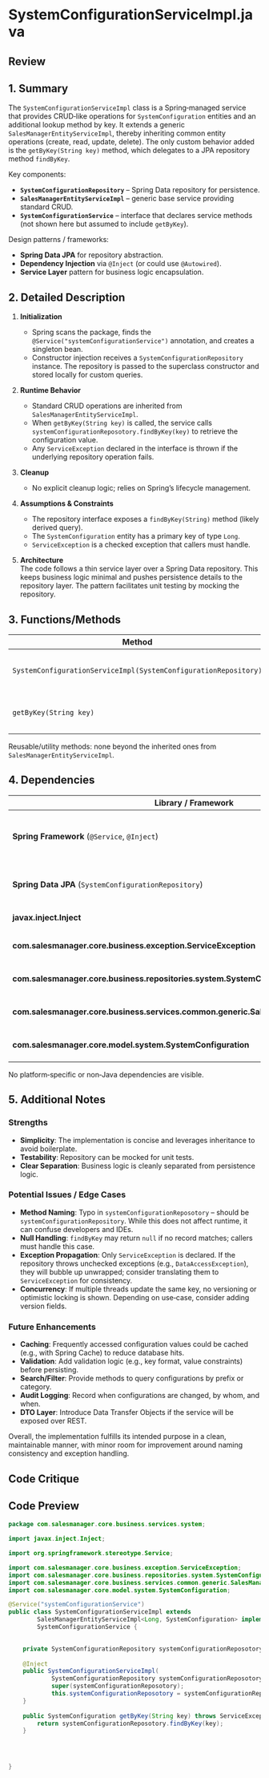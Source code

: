 # SystemConfigurationServiceImpl.java

## Review

## 1. Summary
The `SystemConfigurationServiceImpl` class is a Spring‑managed service that provides CRUD‑like operations for `SystemConfiguration` entities and an additional lookup method by key. It extends a generic `SalesManagerEntityServiceImpl`, thereby inheriting common entity operations (create, read, update, delete). The only custom behavior added is the `getByKey(String key)` method, which delegates to a JPA repository method `findByKey`.

Key components:
- **`SystemConfigurationRepository`** – Spring Data repository for persistence.
- **`SalesManagerEntityServiceImpl`** – generic base service providing standard CRUD.
- **`SystemConfigurationService`** – interface that declares service methods (not shown here but assumed to include `getByKey`).

Design patterns / frameworks:
- **Spring Data JPA** for repository abstraction.
- **Dependency Injection** via `@Inject` (or could use `@Autowired`).
- **Service Layer** pattern for business logic encapsulation.

## 2. Detailed Description
1. **Initialization**  
   - Spring scans the package, finds the `@Service("systemConfigurationService")` annotation, and creates a singleton bean.  
   - Constructor injection receives a `SystemConfigurationRepository` instance. The repository is passed to the superclass constructor and stored locally for custom queries.

2. **Runtime Behavior**  
   - Standard CRUD operations are inherited from `SalesManagerEntityServiceImpl`.  
   - When `getByKey(String key)` is called, the service calls `systemConfigurationReposotory.findByKey(key)` to retrieve the configuration value.  
   - Any `ServiceException` declared in the interface is thrown if the underlying repository operation fails.

3. **Cleanup**  
   - No explicit cleanup logic; relies on Spring’s lifecycle management.

4. **Assumptions & Constraints**  
   - The repository interface exposes a `findByKey(String)` method (likely derived query).  
   - The `SystemConfiguration` entity has a primary key of type `Long`.  
   - `ServiceException` is a checked exception that callers must handle.

5. **Architecture**  
   The code follows a thin service layer over a Spring Data repository. This keeps business logic minimal and pushes persistence details to the repository layer. The pattern facilitates unit testing by mocking the repository.

## 3. Functions/Methods
| Method | Purpose | Inputs | Outputs | Side Effects |
|--------|---------|--------|---------|--------------|
| `SystemConfigurationServiceImpl(SystemConfigurationRepository)` | Constructor – injects repository, passes it to superclass. | `SystemConfigurationRepository systemConfigurationReposotory` | Instantiates service bean | Stores repository reference |
| `getByKey(String key)` | Retrieve a `SystemConfiguration` by its unique key. | `String key` | `SystemConfiguration` | May throw `ServiceException` if repository access fails |

Reusable/utility methods: none beyond the inherited ones from `SalesManagerEntityServiceImpl`.

## 4. Dependencies
| Library / Framework | Type | Notes |
|---------------------|------|-------|
| **Spring Framework** (`@Service`, `@Inject`) | Third‑party, standard | Provides dependency injection and component scanning. |
| **Spring Data JPA** (`SystemConfigurationRepository`) | Third‑party | Handles CRUD persistence and derived query methods. |
| **javax.inject.Inject** | Standard Java EE annotation | Alternative to Spring’s `@Autowired`. |
| **com.salesmanager.core.business.exception.ServiceException** | Project‑specific | Checked exception used across service layer. |
| **com.salesmanager.core.business.repositories.system.SystemConfigurationRepository** | Project‑specific | Repository interface for `SystemConfiguration`. |
| **com.salesmanager.core.business.services.common.generic.SalesManagerEntityServiceImpl** | Project‑specific | Generic base service providing common CRUD. |
| **com.salesmanager.core.model.system.SystemConfiguration** | Project‑specific | JPA entity representing system configuration. |

No platform‑specific or non‑Java dependencies are visible.

## 5. Additional Notes
### Strengths
- **Simplicity**: The implementation is concise and leverages inheritance to avoid boilerplate.  
- **Testability**: Repository can be mocked for unit tests.  
- **Clear Separation**: Business logic is cleanly separated from persistence logic.

### Potential Issues / Edge Cases
- **Method Naming**: Typo in `systemConfigurationReposotory` – should be `systemConfigurationRepository`. While this does not affect runtime, it can confuse developers and IDEs.  
- **Null Handling**: `findByKey` may return `null` if no record matches; callers must handle this case.  
- **Exception Propagation**: Only `ServiceException` is declared. If the repository throws unchecked exceptions (e.g., `DataAccessException`), they will bubble up unwrapped; consider translating them to `ServiceException` for consistency.  
- **Concurrency**: If multiple threads update the same key, no versioning or optimistic locking is shown. Depending on use‑case, consider adding version fields.

### Future Enhancements
- **Caching**: Frequently accessed configuration values could be cached (e.g., with Spring Cache) to reduce database hits.  
- **Validation**: Add validation logic (e.g., key format, value constraints) before persisting.  
- **Search/Filter**: Provide methods to query configurations by prefix or category.  
- **Audit Logging**: Record when configurations are changed, by whom, and when.  
- **DTO Layer**: Introduce Data Transfer Objects if the service will be exposed over REST.

Overall, the implementation fulfills its intended purpose in a clean, maintainable manner, with minor room for improvement around naming consistency and exception handling.

## Code Critique



## Code Preview

```java
package com.salesmanager.core.business.services.system;

import javax.inject.Inject;

import org.springframework.stereotype.Service;

import com.salesmanager.core.business.exception.ServiceException;
import com.salesmanager.core.business.repositories.system.SystemConfigurationRepository;
import com.salesmanager.core.business.services.common.generic.SalesManagerEntityServiceImpl;
import com.salesmanager.core.model.system.SystemConfiguration;

@Service("systemConfigurationService")
public class SystemConfigurationServiceImpl extends
		SalesManagerEntityServiceImpl<Long, SystemConfiguration> implements
		SystemConfigurationService {

	
	private SystemConfigurationRepository systemConfigurationReposotory;
	
	@Inject
	public SystemConfigurationServiceImpl(
			SystemConfigurationRepository systemConfigurationReposotory) {
			super(systemConfigurationReposotory);
			this.systemConfigurationReposotory = systemConfigurationReposotory;
	}
	
	public SystemConfiguration getByKey(String key) throws ServiceException {
		return systemConfigurationReposotory.findByKey(key);
	}
	



}



```
